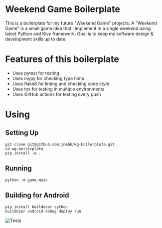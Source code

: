 # Weekend Game Boilerplate

This is a boilerplate for my future "Weekend Game" projects.
A "Weekend Game" is a small game idea that I implement in a single weekend using latest Python and Kivy framework.
Goal is to keep my software design & development skills up to date.

# Features of this boilerplate

* Uses pytest for testing
* Uses mypy for checking type hints
* Uses flake8 for linting and checking code style
* Uses tox for testing in multiple environments
* Uses GitHub actions for testing every push

# Using

## Setting Up
    git clone git@github.com:jnmbk/wg-boilerplate.git
    cd wg-boilerplate
    pip install -e .

## Running
    python -m game.main

## Building for Android
    pip install buildozer cython
    buildozer android debug deploy run

![Tests](https://github.com/jnmbk/wg-boilerplate/actions/workflows/tests.yml/badge.svg)
